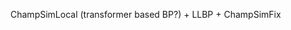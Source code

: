 ChampSimLocal (transformer based BP?) + LLBP + ChampSimFix
<!--stackedit_data:
eyJoaXN0b3J5IjpbLTU2OTQzNTkyOF19
-->